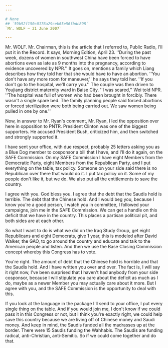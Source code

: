 ```yaml
---
---

# None
## `59b92f150c0176a29ceb65e56fbdc898`
`Mr. WOLF — 21 June 2007`

---
```



Mr. WOLF. Mr. Chairman, this is the article that I referred to, 
Public Radio, I'll put it in the Record. It says, Morning Edition, 
April 23. ''During the past week, dozens of women in southwest China 
have been forced to have abortions even as late as 9 months into the 
pregnancy, according to evidence uncovered by NPR.'' It goes on, 
mentions a family which Liang describes how they told her that she 
would have to have an abortion. ''You don't have any more room for 
maneuver,'' he says they told her. ''If you don't go to the hospital, 
we'll carry you.'' The couple was then driven to Youjiang district 
maternity ward in Baise City. ''I was scared,'' Wei told NPR. ''The 
hospital was full of women who had been brought in forcibly. There 
wasn't a single spare bed. The family planning people said forced 
abortions or forced sterilization were both being carried out. We saw 
women being pulled in one by one.''

Now, in answer to Mr. Ryan's comment, Mr. Ryan, I led the opposition 
over here in opposition to PNTR. President Clinton was one of the 
biggest supporters. He accused President Bush, criticized him, and then 
switched and strongly supported it.

I have sent your office, with due respect, probably 25 letters asking 
you as a Blue Dog member to cosponsor a bill that I have, and I'll do 
it again, on the SAFE Commission. On my SAFE Commission I have eight 
Members from the Democratic Party, eight Members from the Republican 
Party, and I put everything on the table, tax policy. Someone on your 
side said there is no Republican over there that would do it. I put tax 
policy on it. Some of my people don't like it, but we do. We also put 
all the entitlements to save the country.

I agree with you. God bless you. I agree that the debt that the 
Saudis hold is terrible. The debt that the Chinese hold. And I would 
beg you, because I know you're a good person, I watch you in committee, 
I followed your campaigns, join me in the SAFE Commission. We can get a 
handle on this deficit that we have in the country. This places a 
partisan political pit, and both sides are at each other.

So what I want to do is what we did on the Iraq Study Group, get 
eight Republicans and eight Democrats, give 1 year, this is modeled 
after David Walker, the GAO, to go around the country and educate and 
talk to the American people and listen. And then we use the Base 
Closing Commission concept whereby this Congress has to vote.

You're right. The amount of debt that the Chinese hold is horrible 
and that the Saudis hold. And I have written you over and over. The 
fact is, I will say it right now, I've been surprised that I haven't 
had anybody from your side cosponsor, because I will stipulate you care 
about the deficit as much as I do, maybe as a newer Member you may 
actually care about it more. But I agree with you, and the SAFE 
Commission is the opportunity to deal with this.

If you look at the language in the package I'll send to your office, 
I put every single thing on the table. And if you would join me, I 
don't know if we could pass it in this Congress or not, but I think 
you're exactly right, we could help save this country because we are 
living off of Chinese money and Saudi money. And keep in mind, the 
Saudis funded all the madrasses up at the border. There were 15 Saudis 
funding the Wahhabis. The Saudis are funding radical, anti-Christian, 
anti-Semitic. So if we could come together and do that.